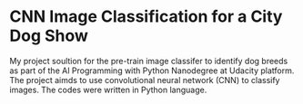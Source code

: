 # CNN Image Classification for a City Dog Show

My project soultion for the pre-train image classifer to identify dog breeds as part of the AI Programming with Python Nanodegree at Udacity platform. The project aimds to use convolutional neural network (CNN) to classify images. The codes were written in Python language. 

